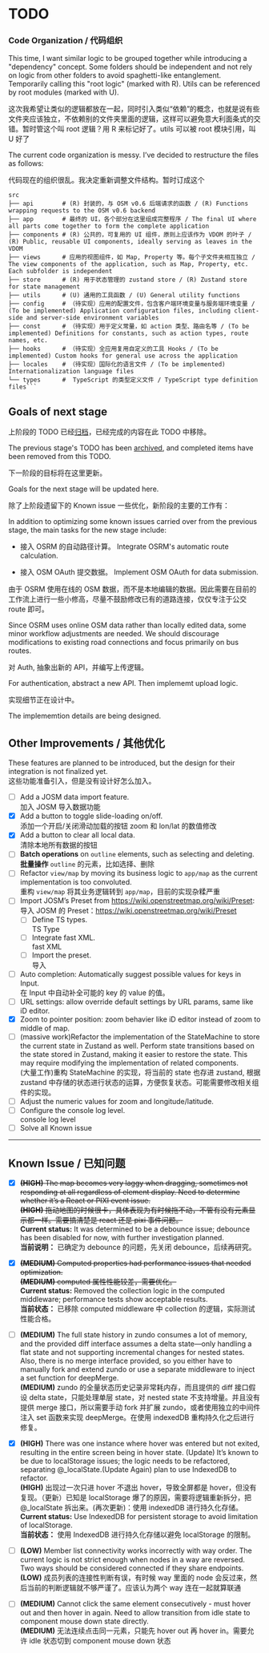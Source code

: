 # TODO

### Code Organization / 代码组织

This time, I want similar logic to be grouped together while introducing a "dependency" concept. Some folders should be independent and not rely on logic from other folders to avoid spaghetti-like entanglement. Temporarily calling this "root logic" (marked with R). Utils can be referenced by root modules (marked with U).

这次我希望让类似的逻辑都放在一起，同时引入类似“依赖”的概念，也就是说有些文件夹应该独立，不依赖别的文件夹里面的逻辑，这样可以避免意大利面条式的交错。暂时管这个叫 root 逻辑？用 R 来标记好了。utils 可以被 root 模块引用，叫 U 好了

The current code organization is messy. I’ve decided to restructure the files as follows:

代码现在的组织很乱。我决定重新调整文件结构。暂时订成这个

```
src
├── api        # (R) 封装的，与 OSM v0.6 后端请求的函数 / (R) Functions wrapping requests to the OSM v0.6 backend
├── app        # 最终的 UI，各个部分在这里组成完整程序 / The final UI where all parts come together to form the complete application
├── components # (R) 公共的，可复用的 UI 组件，原则上应该作为 VDOM 的叶子 / (R) Public, reusable UI components, ideally serving as leaves in the VDOM
├── views      # 应用的视图组件，如 Map, Property 等。每个子文件夹相互独立 / The view components of the application, such as Map, Property, etc. Each subfolder is independent
├── store      # (R) 用于状态管理的 zustand store / (R) Zustand store for state management
├── utils      # (U) 通用的工具函数 / (U) General utility functions
├── config     # （待实现）应用的配置文件，包含客户端环境变量与服务端环境变量 / (To be implemented) Application configuration files, including client-side and server-side environment variables
├── const      # （待实现）用于定义常量，如 action 类型、路由名等 / (To be implemented) Definitions for constants, such as action types, route names, etc.
├── hooks      # （待实现）全应用复用自定义的工具 Hooks / (To be implemented) Custom hooks for general use across the application
├── locales    # （待实现）国际化的语言文件 / (To be implemented) Internationalization language files
└── types      #  TypeScript 的类型定义文件 / TypeScript type definition files```

```

## Goals of next stage

上阶段的 TODO 已经[归档](./archive/todo/TODO-25-06-14-archive.md)，已经完成的内容在此 TODO 中移除。

The previous stage's TODO has been [archived](./archive/todo/TODO-25-06-14-archive.md), and completed items have been removed from this TODO.

下一阶段的目标将在这里更新。

Goals for the next stage will be updated here.

除了上阶段遗留下的 Known issue 一些优化，新阶段的主要的工作有：

In addition to optimizing some known issues carried over from the previous stage, the main tasks for the new stage include:

- 接入 OSRM 的自动路径计算。
  Integrate OSRM's automatic route calculation.
  
- 接入 OSM OAuth 提交数据。
  Implement OSM OAuth for data submission.

由于 OSRM 使用在线的 OSM 数据，而不是本地编辑的数据。因此需要在目前的工作流上进行一些小修高，尽量不鼓励修改已有的道路连接，仅仅专注于公交 route 即可。

Since OSRM uses online OSM data rather than locally edited data, some minor workflow adjustments are needed. We should discourage modifications to existing road connections and focus primarily on bus routes.

对 Auth, 抽象出新的 API，并编写上传逻辑。

For authentication, abstract a new API. Then implememt upload logic.

实现细节正在设计中。

The implememtion details are being designed.

## Other Improvements / 其他优化

These features are planned to be introduced, but the design for their integration is not finalized yet.  
这些功能准备引入，但是没有设计好怎么加入。

- [ ] Add a JOSM data import feature.  
      加入 JOSM 导入数据功能
- [X] Add a button to toggle slide-loading on/off.  
      添加一个开启/关闭滑动加载的按钮
      zoom 和 lon/lat 的数值修改
- [X] Add a button to clear all local data.  
      清除本地所有数据的按钮
- [ ] **Batch operations** on `outline` elements, such as selecting and deleting.  
      **批量操作** `outline` 的元素，比如选择、删除
- [ ] Refactor `view/map` by moving its business logic to `app/map` as the current implementation is too convoluted.  
      重构 `view/map` 将其业务逻辑转到 `app/map`，目前的实现杂糅严重
- [ ] Import JOSM’s Preset from <https://wiki.openstreetmap.org/wiki/Preset>:  
      导入 JOSM 的 Preset：<https://wiki.openstreetmap.org/wiki/Preset>
  - [ ] Define TS types.  
        TS Type
  - [ ] Integrate fast XML.  
        fast XML
  - [ ] Import the preset.  
        导入
- [ ] Auto completion: Automatically suggest possible values for keys in Input.  
      在 Input 中自动补全可能的 key 的 value 的值。
- [ ] URL settings: allow override default settings by URL params, same like iD editor.
- [X] Zoom to pointer position: zoom behavier like iD editor instead of zoom to middle of map.
- [ ] (massive work)Refactor the implementation of the StateMachine to store the current state in Zustand as well. Perform state transitions based on the state stored in Zustand, making it easier to restore the state. This may require modifying the implementation of related components.  
      (大量工作)重构 StateMachine 的实现，将当前的 state 也存进 zustand, 根据 zustand 中存储的状态进行状态的运算，方便恢复状态。可能需要修改相关组件的实现。
- [ ] Adjust the numeric values for zoom and longitude/latitude.  
- [ ] Configure the console log level.  
      console log level
- [ ] Solve all Known issue

---

## Known Issue / 已知问题

- [X] <s>**(HIGH)** The map becomes very laggy when dragging, sometimes not responding at all regardless of element display. Need to determine whether it’s a React or PIXI event issue.</s>  
      <s>**(HIGH)** 拖动地图的时候很卡，具体表现为有时候拖不动，不管有没有元素显示都一样。需要搞清楚是 react 还是 pixi 事件问题。</s>  
  **Current status:** It was determined to be a debounce issue; debounce has been disabled for now, with further investigation planned.  
  **当前说明：** 已确定为 debounce 的问题，先关闭 debounce，后续再研究。

- [X] <s>**(MEDIUM)** Computed properties had performance issues that needed optimization.</s>  
      <s>**(MEDIUM)** computed 属性性能较差，需要优化。</s>  
  **Current status:** Removed the collection logic in the computed middleware; performance tests show acceptable results.  
  **当前状态：** 已移除 computed middleware 中 collection 的逻辑，实际测试性能合格。

- [ ] **(MEDIUM)** The full state history in zundo consumes a lot of memory, and the provided diff interface assumes a delta state—only handling a flat state and not supporting incremental changes for nested states. Also, there is no merge interface provided, so you either have to manually fork and extend zundo or use a separate middleware to inject a set function for deepMerge.  
      **(MEDIUM)** zundo 的全量状态历史记录非常耗内存，而且提供的 diff 接口假设 delta state，只能处理单层 state，对 nested state 不支持增量。并且没有提供 merge 接口，所以需要手动 fork 并扩展 zundo，或者使用独立的中间件注入 set 函数来实现 deepMerge。在使用 indexedDB 重构持久化之后进行修复。

- [X] **(HIGH)** There was one instance where hover was entered but not exited, resulting in the entire screen being in hover state. (Update) It’s known to be due to localStorage issues; the logic needs to be refactored, separating @_localState.(Update Again) plan to use IndexedDB to refactor.   
      **(HIGH)** 出现过一次只进 hover 不退出 hover，导致全屏都是 hover，但没有复现。（更新）已知是 localStorage 爆了的原因，需要将逻辑重新拆分，把 @_localState 拆出来。(再次更新)：使用 indexedDB 进行持久化存储。
      **Current status:** Use IndexedDB for persistent storage to avoid limitation of localStorage.      
      **当前状态：** 使用 IndexedDB 进行持久化存储以避免 localStorage 的限制。

- [ ] **(LOW)** Member list connectivity works incorrectly with way order. The current logic is not strict enough when nodes in a way are reversed. Two ways should be considered connected if they share endpoints.  
      **(LOW)** 成员列表的连接性判断有误，有时候 way 里面的 node 会反过来，然后当前的判断逻辑就不够严谨了。应该认为两个 way 连在一起就算联通
- [ ] **(MEDIUM)** Cannot click the same element consecutively - must hover out and then hover in again. Need to allow transition from idle state to component mouse down state directly.  
      **(MEDIUM)** 无法连续点击同一元素，只能先 hover out 再 hover in。需要允许 idle 状态切到 component mouse down 状态
